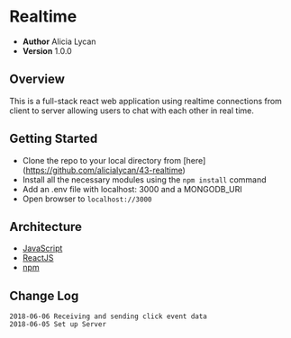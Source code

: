 # Realtime

- **Author** Alicia Lycan
- **Version** 1.0.0

## Overview
This is a full-stack react web application using realtime connections from client to server allowing users to chat with each other in real time.

## Getting Started
- Clone the repo to your local directory from [here] (https://github.com/alicialycan/43-realtime)
- Install all the necessary modules using the `npm install` command
- Add an .env file with localhost: 3000 and a MONGODB_URI
- Open browser to `localhost://3000`

## Architecture
- [JavaScript](https://www.javascript.com/)
- [ReactJS](https://reactjs.org/)
- [npm](https://npmjs.org/)

## Change Log
```
2018-06-06 Receiving and sending click event data
2018-06-05 Set up Server
```